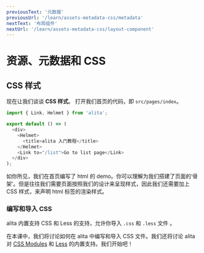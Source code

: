 ```yaml
---
previousText: '元数据'
previousUrl: '/learn/assets-metadata-css/metadata'
nextText: '布局组件'
nextUrl: '/learn/assets-metadata-css/layout-component'
---
```


# 资源、元数据和 CSS

## CSS 样式

现在让我们谈谈 **CSS 样式**。
打开我们首页的代码，即 `src/pages/index`。

```js
import { Link, Helmet } from 'alita';

export default () => (
  <div>
    <Helmet>
      <title>alita 入门教程</title>
    </Helmet>
    <Link to="/list">Go to list page</Link>
  </div>
);
```

如你所见，我们在首页编写了 html 的 demo。你可以理解为我们搭建了页面的‘骨架’。但是往往我们需要页面按照我们的设计来呈现样式，因此我们还需要加上 CSS 样式，来声明 html 标签的渲染样式。

### 编写和导入 CSS

alita 内置支持 CSS 和 Less 的支持，允许你导入 `.css` 和 `.less` 文件 。

在本课中，我们将讨论如何在 alita 中编写和导入 CSS 文件。我们还将讨论 alita 对 [CSS Modules](https://github.com/css-modules/css-modules) 和 [Less](http://lesscss.org/) 的内置支持。我们开始吧！
